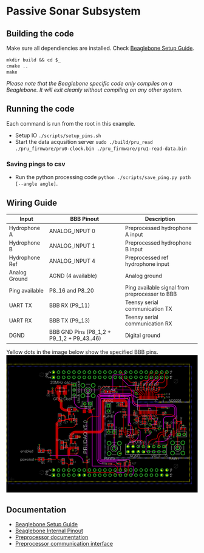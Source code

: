 # Passive Sonar Subsystem

## Building the code
Make sure all dependiencies are installed. Check [Beaglebone Setup Guide](docs/bbb-install.md).
```
mkdir build && cd $_
cmake ..
make
```
*Please note that the Beaglebone specific code only compiles on a Beaglebone. It will exit cleanly without compiling on any other system.*

## Running the code
Each command is run from the root in this example.
* Setup IO `./scripts/setup_pins.sh`
* Start the data acqusition server `sudo ./build/pru_read ./pru_firmware/pru0-clock.bin ./pru_firmware/pru1-read-data.bin`

### Saving pings to csv
* Run the python processing code `python ./scripts/save_ping.py path [--angle angle]`.

## Wiring Guide
| Input          	| BBB Pinout                                 	| Description                                    	|
|----------------	|--------------------------------------------	|------------------------------------------------	|
| Hydrophone A   	| ANALOG_INPUT 0                             	| Preprocessed hydrophone A input                	|
| Hydrophone B   	| ANALOG_INPUT 1                             	| Preprocessed hydrophone B input                	|
| Hydrophone Ref 	| ANALOG_INPUT 4                             	| Preprocessed ref hydrophone input              	|
| Analog Ground  	| AGND (4 available)                         	| Analog ground                                  	|
| Ping available 	| P8_16 and P8_20                            	| Ping available signal from preprocesser to BBB 	|
| UART TX        	| BBB RX (P9_11)                             	| Teensy serial communication TX                 	|
| UART RX        	| BBB TX (P9_13)                             	| Teensy serial communication RX                 	|
| DGND           	| BBB GND Pins (P8_1,2 + P9_1,2 + P9_43..46) 	| Digital ground                                 	|

Yellow dots in the image below show the specified BBB pins.
![Wiring guide](docs/pinout_wiring.png)

## Documentation
* [Beaglebone Setup Guide](docs/bbb-install.md)
* [Beaglebone Internal Pinout](docs/pinout.md)
* [Preprocessor documentation](preprocessor_firmware/README.md)
* [Preprocessor communication interface](preprocessor_firmware/docs/CommInterface.md)

